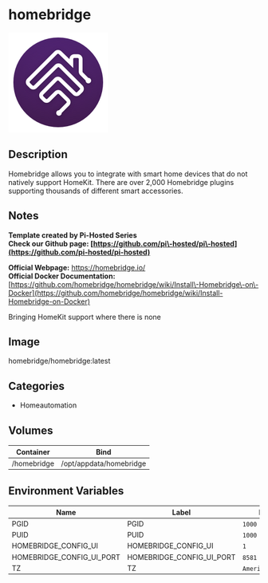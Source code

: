 # homebridge

![Logo](images/homebridge.png)

## Description
Homebridge allows you to integrate with smart home devices that do not natively support HomeKit. There are over 2,000 Homebridge plugins supporting thousands of different smart accessories.

## Notes
**Template created by Pi\-Hosted Series**  
**Check our Github page: [https://github.com/pi\-hosted/pi\-hosted](https://github.com/pi-hosted/pi-hosted)**  
  
**Official Webpage:** <https://homebridge.io/>  
**Official Docker Documentation:** [https://github.com/homebridge/homebridge/wiki/Install\-Homebridge\-on\-Docker](https://github.com/homebridge/homebridge/wiki/Install-Homebridge-on-Docker)  
  
  
Bringing HomeKit support where there is none

## Image
homebridge/homebridge:latest

## Categories
- Homeautomation

## Volumes
| Container | Bind |
|-----------|------|
| /homebridge | /opt/appdata/homebridge |

## Environment Variables
| Name | Label | Default | Description |
|------|-------|---------|-------------|
| PGID | PGID | ```1000``` | `````` |
| PUID | PUID | ```1000``` | `````` |
| HOMEBRIDGE_CONFIG_UI | HOMEBRIDGE_CONFIG_UI | ```1``` | `````` |
| HOMEBRIDGE_CONFIG_UI_PORT | HOMEBRIDGE_CONFIG_UI_PORT | ```8581``` | `````` |
| TZ | TZ | ```America/New_York``` | `````` |

